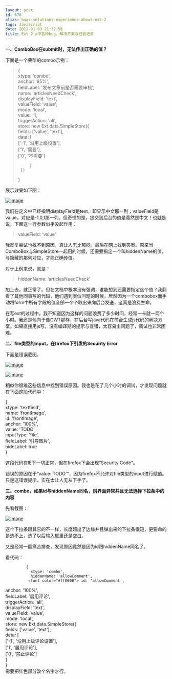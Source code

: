 ```yaml
---
layout: post
id: 678
alias: bugs-solutions-experience-about-ext-2
tags: JavaScript
date: 2012-01-03 21:32:58
title: Ext 2.x中各种bug、解决方案与经验记录
---
```


**一、ComboBox在submit时，无法传出正确的值？**

下面是一个典型的combo示例：

> {      
>     xtype: 'combo',       
>     anchor: '95%',       
>     fieldLabel: '发布文章前是否需要审核',       
>     name: 'articlesNeedCheck',       
>     displayField: 'text',       
>     valueField: 'value',       
>     mode: 'local',       
>     value: -1,       
>     triggerAction: 'all',       
>     store: new Ext.data.SimpleStore({       
>          fields: ['value', 'text'],       
>          data: [       
>              ['-1', '沿用上级设置'],       
>              ['1', '需要'],       
>              ['0', '不需要']
> 
>          ]      
>      })       
> }

展示效果如下图：

[![image](http://freewind.me/wp-content/uploads/2012/01/image_thumb.png "image")](http://freewind.me/wp-content/uploads/2012/01/image.png)

我们在定义中已经指明displayField是text，即显示中文那一列；valueField是value，对应是-1,0,1那一列。但奇怪的是，提交到后台的值是竟然是中文！也就是说，下面这一行参数似乎没起作用：

> valueField: ‘value’

我反复尝试也找不到原因，真让人无比郁闷。最后在网上找到答案。原来当ComboBox与SimpleStore一起用的时候，还需要指定一个叫hiddenName的值，与隐藏的那列对应，才能正确传值。

对于上例来说，就是：

> hiddenName: ‘articlesNeedCheck’

加上去，就正常了。但在文档中根本没有强调，谁能想到还需要指定这个值？我翻看了其他同事写的代码，他们遇到类似问题的时候，居然因为一个combobox而手动将form中所有字段的值全部一个个取出来向后台发送，这真是浪费生命。

在写ext的过程中，我不知道因为这样的问题浪费了多少时间，经常一卡就一两个小时。我还是倾向于像GWT那样，在后台写java代码在前台生成js代码的解决方案。如果直接用js写，没有编译期的提示与查错，太容易出问题了，调试也非常困难。

**二、file类型的input，在firefox下引发的Security Error**

下面是错误截图，

[![image](http://freewind.me/wp-content/uploads/2012/01/image_thumb13.png "image")](http://freewind.me/wp-content/uploads/2012/01/image12.png)

[![image](http://freewind.me/wp-content/uploads/2012/01/image_thumb14.png "image")](http://freewind.me/wp-content/uploads/2012/01/image13.png)

相似你很难这些信息中找到错误原因。我也是花了几个小时的调试，才发现问题就在下面这段代码中：

{   
    xtype: 'textfield',    
    name: 'frontImage',    
    id: 'frontImage',    
    anchor: '100%',    
    value: 'TODO',    
    inputType: 'file',    
    fieldLabel: '引导图片',    
    hideLabel: true    
}

这段代码在IE下一切正常，但在firefox下会出现“Security Code”。

错误的原因在于“value:'TODO'“，因为firefox不允许对file类型的input进行赋值。只是这错误提示，实在太让人无从下手了。

**三、combo，如果id与hiddenName同名，则界面异常并且无法选择下拉条中的内容**

先看截图：

[![image](http://freewind.me/wp-content/uploads/2012/01/image_thumb15.png "image")](http://freewind.me/wp-content/uploads/2012/01/image14.png)

这个下拉条跟其它的不一样，长度超出了边缘并且弹出来的下拉条很短，更要命的是选不上，选了以后输入框里还是空白。

又是经常一翻痛苦排查，发现原因竟然是因为id跟hiddenName同名了。

看代码：

             {   
               xtype: 'combo',    
               hiddenName: 'allowComment',    
              <font color="#ff0000"> id: 'allowComment',     
</font>               anchor: '100%',    
               fieldLabel: '启用评论',    
               triggerAction: 'all',    
               displayField: 'text',    
               valueField: 'value',    
               mode: 'local',    
               store: new Ext.data.SimpleStore({    
                   fields: ['value', 'text'],    
                   data: [    
                       ['-1', '沿用上级评论设置'],    
                       ['1', '启用评论'],    
                       ['0', '禁止评论']    
                   ]    
               }    
需要把红色部分改个名字才行。
